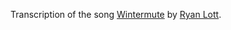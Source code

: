 Transcription of the song [Wintermute](https://ryanlott.bandcamp.com/track/wintermute) by [Ryan Lott](https://ryan-lott.com/).

